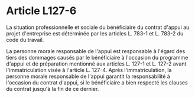 # Article L127-6

La situation professionnelle et sociale du bénéficiaire du contrat d'appui au projet d'entreprise est déterminée par les articles L. 783-1 et L. 783-2 du code du travail.

La personne morale responsable de l'appui est responsable à l'égard des tiers des dommages causés par le bénéficiaire à l'occasion du programme d'appui et de préparation mentionné aux articles L. 127-1 et L. 127-2 avant l'immatriculation visée à l'article L. 127-4. Après l'immatriculation, la personne morale responsable de l'appui garantit la responsabilité à l'occasion du contrat d'appui, si le bénéficiaire a bien respecté les clauses du contrat jusqu'à la fin de ce dernier.
